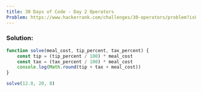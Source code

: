 ```yaml
---
title: 30 Days of Code - Day 2 Operators
Problem: https://www.hackerrank.com/challenges/30-operators/problem?isFullScreen=true
---
```


### **Solution:**

```js
function solve(meal_cost, tip_percent, tax_percent) {
	const tip = (tip_percent / 100) * meal_cost
	const tax = (tax_percent / 100) * meal_cost
	console.log(Math.round(tip + tax + meal_cost))
}

solve(12.0, 20, 8)
```

<!-- **Explanation** -->

